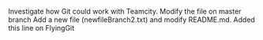 Investigate how Git could work with Teamcity.
Modify the file on master branch
Add a new file (newfileBranch2.txt) and modify README.md.
Added this line on FlyingGit